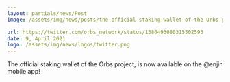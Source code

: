 ```yaml
---
layout: partials/news/Post
image: /assets/img/news/posts/the-official-staking-wallet-of-the-Orbs-project-is-now-available-on-the-@enjin-mobile-app-twitter.jpeg

url: https://twitter.com/orbs_network/status/1380493080315502593
date: 9, April 2021
logo: /assets/img/news/logos/twitter.png
---
```


The official staking wallet of the Orbs project, is now available on the @enjin mobile app! 